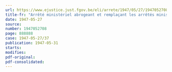 ```yaml
---
url: https://www.ejustice.just.fgov.be/eli/arrete/1947/05/27/1947052708/justel
title-fr: "Arrêté ministériel abrogeant et remplaçant les arrêtés ministériels des 11 février 1946 et 20 juillet 1946, règlementant les prix des places dans les cinémas (Abrogé par AM 22-09-1947, art. 13)"
date: 1947-05-27
source:
number: 1947052708
page: 888888
case: 1947-05-27/37
publication: 1947-05-31
starts:
modifies:
pdf-original:
pdf-consolidated:
---
```


